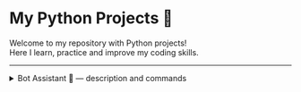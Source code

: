 # My Python Projects 🚀

Welcome to my repository with Python projects!  
Here I learn, practice and improve my coding skills.

---

<details>
<summary>Bot Assistant 🤖 — description and commands</summary>


*A simple console assistant bot written in Python for managing contacts.*

### What bot can do:

- Add contact: `add Name Phone`
- Show phone by name: `phone Name`
- Change phone: `change Name NewPhone`
- Rename contact: `rename OldName NewName`
- Show all contacts: `all`
- Save and exit: `exit` or `close`
- Greeting: `hello`

---

### How it works:

1. Loads contacts from `contacts.txt`
2. After exit (exit or close command), the bot automatically saves all changes to contacts.txt.
3. All data is stored as dictionary:


```python
contacts = {
    "Name": ["380111111111", "380222222222"], 
    "Name": ["380333333333"] 
}

```


---

## Project status 🛠️

The project is in progress and will be improved.

### Planned features:
- Delete contact
- Search contact by part of the name
- Validation of phone number format
- Support saving data in JSON
- Auto-formatting phone numbers
- Sorting contacts
- Interface improvements

Stay tuned 😉


---

## Project structure:

```python
bot_assistant/
│
├── main.py
├── add_contact.py
├── change_username_phone.py
├── phone_contact.py
├── show_all_contacts.py
├── load_contacts_from_file.py
├── save_contacts_to_file.py
└── contacts.txt
```

</details>